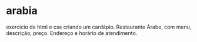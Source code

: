 # arabia
exercicio de html e css criando um cardápio.
Restaurante Árabe, com menu, descrição, preço.
Endereço e horário de atendimento.
